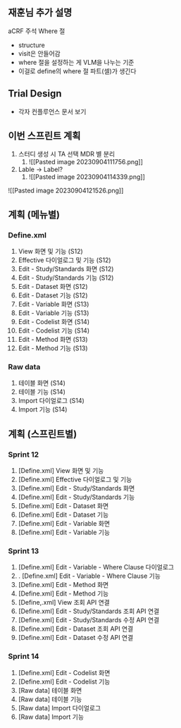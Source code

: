 ## 재훈님 추가 설명

aCRF 주석 Where 절
- structure
- visit은 안들어감
- where 절을 설정하는 게 VLM을 나누는 기준
- 이걸로 define의 where 절 파트(셀)가 생긴다

## Trial Design 

- 각자 컨플루언스 문서 보기

## 이번 스프린트 계획

1. 스터디 생성 시 TA 선택 MDR 별 분리
	1. ![[Pasted image 20230904111756.png]]
2. Lable -> Label? 
	1. ![[Pasted image 20230904114339.png]]

![[Pasted image 20230904121526.png]]

## 계획 (메뉴별)

### Define.xml

1. View 화면 및 기능 (S12)
3. Effective 다이얼로그 및 기능 (S12)
4. Edit - Study/Standards 화면 (S12)
5. Edit - Study/Standards 기능 (S12)
6. Edit - Dataset 화면 (S12)
7. Edit - Dataset 기능 (S12)
8. Edit - Variable 화면 (S13)
9. Edit - Variable 기능 (S13)
10. Edit - Codelist 화면 (S14)
11. Edit - Codelist 기능 (S14)
12. Edit - Method 화면 (S13)
13. Edit - Method 기능 (S13)

### Raw data

1. 테이블 화면 (S14)
2. 테이블 기능 (S14)
3. Import 다이얼로그 (S14)
4. Import 기능 (S14)

## 계획 (스프린트별)

### Sprint 12

1. \[Define.xml\] View 화면 및 기능
3. \[Define.xml\] Effective 다이얼로그 및 기능
4. \[Define.xml\] Edit - Study/Standards 화면
5. \[Define.xml\] Edit - Study/Standards 기능
6. \[Define.xml\] Edit - Dataset 화면
7. \[Define.xml\] Edit - Dataset 기능
8. \[Define.xml\] Edit - Variable 화면
9. \[Define.xml\] Edit - Variable 기능

### Sprint 13

1. \[Define.xml\] Edit - Variable - Where Clause 다이얼로그
2. . \[Define.xml\] Edit  - Variable - Where Clause 기능
3. \[Define.xml\] Edit - Method 화면
4. \[Define.xml\] Edit - Method 기능
5. \[Define,.xml] View 조회 API 연결
6. \[Define.xml\] Edit - Study/Standards 조회 API 연결
7. \[Define.xml\] Edit - Study/Standards 수정 API 연결
8. \[Define.xml\] Edit - Dataset 조회 API 연결
9. \[Define.xml\] Edit - Dataset 수정 API 연결

### Sprint 14

1. \[Define.xml\] Edit - Codelist 화면
2. \[Define.xml\] Edit - Codelist 기능
3.  \[Raw data\] 테이블 화면
4. \[Raw data\] 테이블 기능
5. \[Raw data\] Import 다이얼로그
6. \[Raw data\] Import 기능


